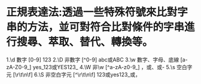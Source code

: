 正規表達法:透過一些特殊符號來比對字串的方法，並可對符合比對條件的字串進行搜尋、萃取、替代、轉換等。
======
1.\d 數字 [0-9] 123 
2.\D 非數字 [^0-9] abc或ABC 
3.\w 數字、字母、底線 [a-zA-Z0-9_] yes_123或YES123_
4.\W 非\w [^a-zA-z0-9_] ，或、或-
5.\s 空白字元 [\r\t\n\f] 
6.\S 非空白字元 [^\r\t\n\f] 123或yes123_或，

